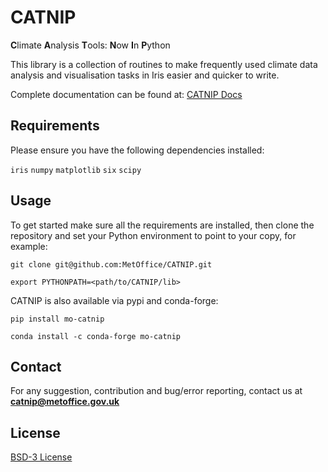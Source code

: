 # CATNIP

**C**limate **A**nalysis **T**ools: **N**ow **I**n **P**ython

This library is a collection of routines to make frequently used climate data analysis
and visualisation tasks in Iris easier and quicker to write.

Complete documentation can be found at: [CATNIP Docs](https://metoffice.github.io/CATNIP/)


## Requirements
Please ensure you have the following dependencies installed:  

`iris` `numpy` `matplotlib` `six` `scipy`

## Usage
To get started make sure all the requirements are installed, then clone the repository
and set your Python environment to point to your copy, for example:

`git clone git@github.com:MetOffice/CATNIP.git`

`export PYTHONPATH=<path/to/CATNIP/lib>`


CATNIP is also available via pypi and conda-forge:

`pip install mo-catnip`

`conda install -c conda-forge mo-catnip`


## Contact
For any suggestion, contribution and bug/error reporting, contact us at
**catnip@metoffice.gov.uk**

## License
[BSD-3 License](https://github.com/MetOffice/CATNIP/blob/master/LICENCE)
